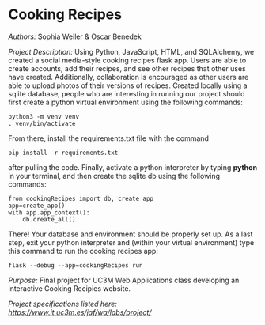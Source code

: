 # Cooking Recipes
_Authors:_ Sophia Weiler & Oscar Benedek

_Project Description:_ Using Python, JavaScript, HTML, and SQLAlchemy, we created a social media-style cooking recipes flask app. Users are able to create accounts, add their recipes, and see other recipes that other uses have created. Additionally, collaboration is encouraged as other users are able to upload photos of their versions of recipes. Created locally using a sqlite database, people who are interesting in running our project should first create a python virtual environment using the following commands:  

    python3 -m venv venv
    . venv/bin/activate
From there, install the requirements.txt file with the command  

    pip install -r requirements.txt 
after pulling the code. Finally, activate a python interpreter by typing **python** in your terminal, and then create the sqlite db using the following commands:  

    from cookingRecipes import db, create_app
    app=create_app()
    with app.app_context():
        db.create_all()
There! Your database and environment should be properly set up. As a last step, exit your python interpreter and (within your virtual environment) type this command to run the cooking recipes app:  

    flask --debug --app=cookingRecipes run

_Purpose:_ Final project for UC3M Web Applications class developing an interactive Cooking Recipies website.

_Project specifications listed here: https://www.it.uc3m.es/jaf/wa/labs/project/_
